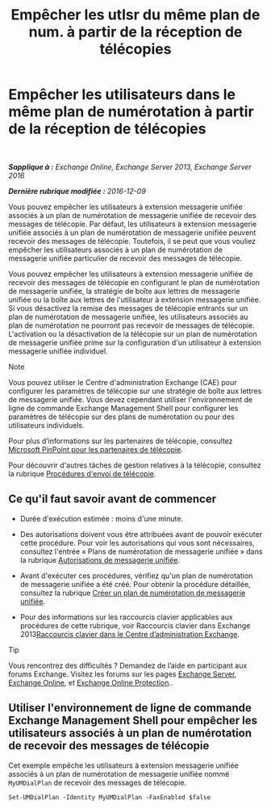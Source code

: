 ﻿---
title: 'Empêcher les utlsr du même plan de num. à partir de la réception de télécopies'
TOCTitle: Empêcher les utilisateurs dans le même plan de numérotation à partir de la réception de télécopies
ms:assetid: 4fc66414-c950-4bca-ac20-4e489f288d06
ms:mtpsurl: https://technet.microsoft.com/fr-fr/library/Bb201688(v=EXCHG.150)
ms:contentKeyID: 52057075
ms.date: 05/23/2018
mtps_version: v=EXCHG.150
ms.translationtype: MT
---

# Empêcher les utilisateurs dans le même plan de numérotation à partir de la réception de télécopies

 

_**Sapplique à :** Exchange Online, Exchange Server 2013, Exchange Server 2016_

_**Dernière rubrique modifiée :** 2016-12-09_

Vous pouvez empêcher les utilisateurs à extension messagerie unifiée associés à un plan de numérotation de messagerie unifiée de recevoir des messages de télécopie. Par défaut, les utilisateurs à extension messagerie unifiée associés à un plan de numérotation de messagerie unifiée peuvent recevoir des messages de télécopie. Toutefois, il se peut que vous vouliez empêcher les utilisateurs associés à un plan de numérotation de messagerie unifiée particulier de recevoir des messages de télécopie.

Vous pouvez empêcher les utilisateurs à extension messagerie unifiée de recevoir des messages de télécopie en configurant le plan de numérotation de messagerie unifiée, la stratégie de boîte aux lettres de messagerie unifiée ou la boîte aux lettres de l'utilisateur à extension messagerie unifiée. Si vous désactivez la remise des messages de télécopie entrants sur un plan de numérotation de messagerie unifiée, les utilisateurs associés au plan de numérotation ne pourront pas recevoir de messages de télécopie. L'activation ou la désactivation de la télécopie sur un plan de numérotation de messagerie unifiée prime sur la configuration d'un utilisateur à extension messagerie unifiée individuel.

> [!NOTE]
> Vous pouvez utiliser le Centre d'administration Exchange (CAE) pour configurer les paramètres de télécopie sur une stratégie de boîte aux lettres de messagerie unifiée. Vous devez cependant utiliser l'environnement de ligne de commande Exchange Management Shell pour configurer les paramètres de télécopie sur des plans de numérotation ou pour des utilisateurs individuels.


Pour plus d’informations sur les partenaires de télécopie, consultez [Microsoft PinPoint pour les partenaires de télécopie](https://go.microsoft.com/fwlink/?linkid=190238).

Pour découvrir d'autres tâches de gestion relatives à la télécopie, consultez la rubrique [Procédures d'envoi de télécopie](faxing-procedures-exchange-2013-help.md).

## Ce qu'il faut savoir avant de commencer

  - Durée d'exécution estimée : moins d'une minute.

  - Des autorisations doivent vous être attribuées avant de pouvoir exécuter cette procédure. Pour voir les autorisations qui vous sont nécessaires, consultez l'entrée « Plans de numérotation de messagerie unifiée » dans la rubrique [Autorisations de messagerie unifiée](unified-messaging-permissions-exchange-2013-help.md).

  - Avant d'exécuter ces procédures, vérifiez qu'un plan de numérotation de messagerie unifiée a été créé. Pour obtenir la procédure détaillée, consultez la rubrique [Créer un plan de numérotation de messagerie unifiée](create-a-um-dial-plan-exchange-2013-help.md).

  - Pour des informations sur les raccourcis clavier applicables aux procédures de cette rubrique, voir Raccourcis clavier dans Exchange 2013[Raccourcis clavier dans le Centre d’administration Exchange](keyboard-shortcuts-in-the-exchange-admin-center-exchange-online-protection-help.md).

> [!TIP]
> Vous rencontrez des difficultés ? Demandez de l’aide en participant aux forums Exchange. Visitez les forums sur les pages <a href="https://go.microsoft.com/fwlink/p/?linkid=60612">Exchange Server</a>, <a href="https://go.microsoft.com/fwlink/p/?linkid=267542">Exchange Online</a>, et <a href="https://go.microsoft.com/fwlink/p/?linkid=285351">Exchange Online Protection</a>..


## Utiliser l'environnement de ligne de commande Exchange Management Shell pour empêcher les utilisateurs associés à un plan de numérotation de recevoir des messages de télécopie

Cet exemple empêche les utilisateurs à extension messagerie unifiée associés à un plan de numérotation de messagerie unifiée nommé `MyUMDialPlan` de recevoir des messages de télécopie.

    Set-UMDialPlan -Identity MyUMDialPlan -FaxEnabled $false

